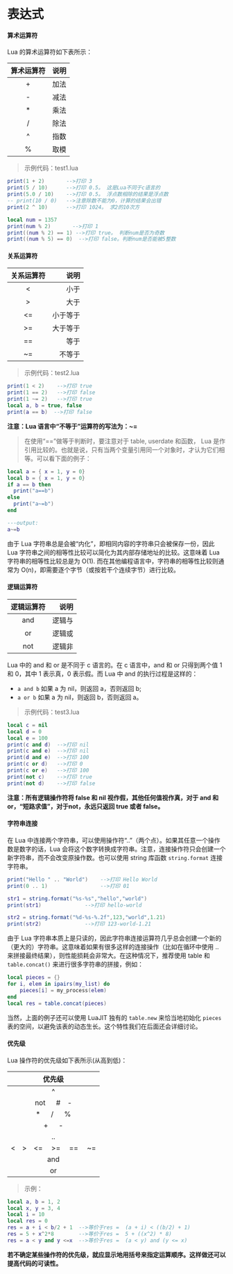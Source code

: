 # 表达式

#### 算术运算符

Lua 的算术运算符如下表所示：

| 算术运算符   | 说明   |
|:-----------:| -----:|
| + | 加法 |
| - | 减法 |
| * | 乘法 |
| / | 除法 |
| ^ | 指数 |
| % | 取模 |

> 示例代码：test1.lua

```lua
print(1 + 2)       -->打印 3
print(5 / 10)      -->打印 0.5。 这是Lua不同于c语言的
print(5.0 / 10)    -->打印 0.5。 浮点数相除的结果是浮点数
-- print(10 / 0)   -->注意除数不能为0，计算的结果会出错
print(2 ^ 10)      -->打印 1024。 求2的10次方

local num = 1357
print(num % 2)       -->打印 1
print((num % 2) == 1) -->打印 true。 判断num是否为奇数
print((num % 5) == 0)  -->打印 false。判断num是否能被5整数
```

#### 关系运算符

| 关系运算符   | 说明   |
|:-----------:| -----:|
|   <    | 小于     |
|   >    | 大于     |
|   <=   | 小于等于  |
|   >=   | 大于等于  |
|   ==   | 等于     |
|   ~=   | 不等于   |

> 示例代码：test2.lua

```lua
print(1 < 2)    -->打印 true
print(1 == 2)   -->打印 false
print(1 ~= 2)   -->打印 true
local a, b = true, false
print(a == b)  -->打印 false
```

**注意：Lua 语言中“不等于”运算符的写法为：~=**

> 在使用“==”做等于判断时，要注意对于 table, userdate 和函数， Lua 是作引用比较的。也就是说，只有当两个变量引用同一个对象时，才认为它们相等。可以看下面的例子：

```lua
local a = { x = 1, y = 0}
local b = { x = 1, y = 0}
if a == b then
  print("a==b")
else
  print("a~=b")
end

---output:
a~=b
```

由于 Lua 字符串总是会被“内化”，即相同内容的字符串只会被保存一份，因此 Lua 字符串之间的相等性比较可以简化为其内部存储地址的比较。这意味着 Lua 字符串的相等性比较总是为 O(1). 而在其他编程语言中，字符串的相等性比较则通常为 O(n)，即需要逐个字节（或按若干个连续字节）进行比较。

#### 逻辑运算符

| 逻辑运算符   | 说明  |
|:-----------:| ----:|
|   and   | 逻辑与    |
|   or    | 逻辑或    |
|   not   | 逻辑非    |

Lua 中的 and 和 or 是不同于 c 语言的。在 c 语言中，and 和 or 只得到两个值 1 和 0，其中 1 表示真，0 表示假。而 Lua 中 and 的执行过程是这样的：

- `a and b` 如果 a 为 nil，则返回 a，否则返回 b;
- `a or b` 如果 a 为 nil，则返回 b，否则返回 a。

> 示例代码：test3.lua

```lua
local c = nil
local d = 0
local e = 100
print(c and d)  -->打印 nil
print(c and e)  -->打印 nil
print(d and e)  -->打印 100
print(c or d)   -->打印 0
print(c or e)   -->打印 100
print(not c)    -->打印 true
print(not d)    -->打印 false
```

**注意：所有逻辑操作符将 false 和 nil 视作假，其他任何值视作真，对于 and 和 or，“短路求值”，对于not，永远只返回 true 或者 false。**

#### 字符串连接

在 Lua 中连接两个字符串，可以使用操作符“..”（两个点）。如果其任意一个操作数是数字的话，Lua 会将这个数字转换成字符串。注意，连接操作符只会创建一个新字符串，而不会改变原操作数。也可以使用 string 库函数 `string.format` 连接字符串。

```lua
print("Hello " .. "World")    -->打印 Hello World
print(0 .. 1)                 -->打印 01

str1 = string.format("%s-%s","hello","world")
print(str1)              -->打印 hello-world

str2 = string.format("%d-%s-%.2f",123,"world",1.21)
print(str2)              -->打印 123-world-1.21
```

由于 Lua 字符串本质上是只读的，因此字符串连接运算符几乎总会创建一个新的（更大的）字符串。这意味着如果有很多这样的连接操作（比如在循环中使用 .. 来拼接最终结果），则性能损耗会非常大。在这种情况下，推荐使用 table 和 `table.concat()` 来进行很多字符串的拼接，例如：

```lua
local pieces = {}
for i, elem in ipairs(my_list) do
    pieces[i] = my_process(elem)
end
local res = table.concat(pieces)
```

当然，上面的例子还可以使用 LuaJIT 独有的 `table.new` 来恰当地初始化 `pieces` 表的空间，以避免该表的动态生长。这个特性我们在后面还会详细讨论。

#### 优先级

Lua 操作符的优先级如下表所示(从高到低)：

| 优先级      |
|:----------:|
|   ^        |
|   not &emsp; #&emsp;-  |
|   * &emsp; / &emsp; %    |
|   + &emsp; -      |
|   ..       |
|   <&emsp;>&emsp;<=&emsp; >= &emsp;==&emsp; ~=   |
|   and      |
|   or       |

> 示例：

```lua
local a, b = 1, 2
local x, y = 3, 4
local i = 10
local res = 0
res = a + i < b/2 + 1  -->等价于res =  (a + i) < ((b/2) + 1)
res = 5 + x^2*8        -->等价于res =  5 + ((x^2) * 8)
res = a < y and y <=x  -->等价于res =  (a < y) and (y <= x)
```

**若不确定某些操作符的优先级，就应显示地用括号来指定运算顺序。这样做还可以提高代码的可读性。**
